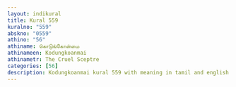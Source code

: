 ```yaml
---
layout: indikural
title: Kural 559
kuralno: "559"
abskno: "0559"
athino: "56"
athiname: கொடுங்கோன்மை
athinameen: Kodungkoanmai
athinametr: The Cruel Sceptre
categories: [56]
description: Kodungkoanmai kural 559 with meaning in tamil and english 
---
```



